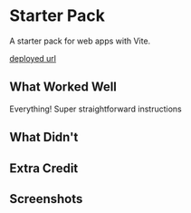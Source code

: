 # Starter Pack

A starter pack for web apps with Vite.

[deployed url](http://url-if-deployed-here)

## What Worked Well

Everything! Super straightforward instructions

## What Didn't

## Extra Credit

## Screenshots
